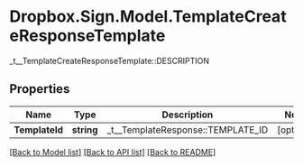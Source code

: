 # Dropbox.Sign.Model.TemplateCreateResponseTemplate
_t__TemplateCreateResponseTemplate::DESCRIPTION

## Properties

Name | Type | Description | Notes
------------ | ------------- | ------------- | -------------
**TemplateId** | **string** |  _t__TemplateResponse::TEMPLATE_ID  | [optional] 

[[Back to Model list]](../README.md#documentation-for-models) [[Back to API list]](../README.md#documentation-for-api-endpoints) [[Back to README]](../README.md)

